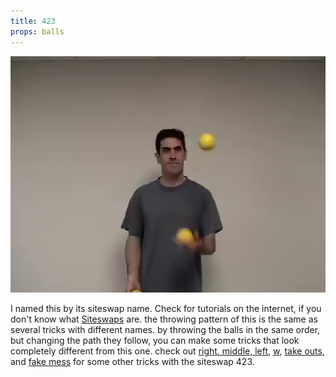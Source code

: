 ```yaml
---
title: 423
props: balls
---
```


![423](site/videos/poster/423.jpg)

I named this by its siteswap name. Check for tutorials on the internet, if you don't know what [Siteswaps](http://en.wikipedia.org/wiki/siteswap) are. the throwing pattern of this is the same as several tricks with different names. by throwing the balls in the same order, but changing the path they follow, you can make some tricks that look completely different from this one. check out [right, middle, left](site/en/rightmiddleleft/README.md), [w](site/en/w/README.md), [take outs](site/en/takeouts/README.md), and [fake mess](site/en/fakemess/README.md) for some other tricks with the siteswap 423.


